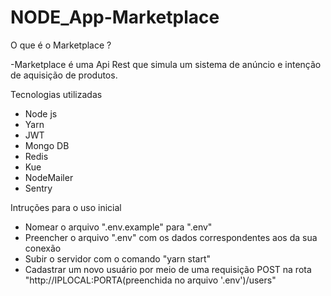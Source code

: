 # NODE_App-Marketplace

O que é o Marketplace ?

-Marketplace é uma Api Rest que simula um sistema de anúncio e intenção de aquisição de produtos.

Tecnologias utilizadas

- Node js
- Yarn
- JWT
- Mongo DB
- Redis
- Kue
- NodeMailer
- Sentry

Intruções para o uso inicial

- Nomear o arquivo ".env.example" para ".env"
- Preencher o arquivo ".env" com os dados correspondentes aos da sua conexão
- Subir o servidor com o comando "yarn start"
- Cadastrar um novo usuário por meio de uma requisição POST na rota "http://IPLOCAL:PORTA(preenchida no arquivo '.env')/users"
